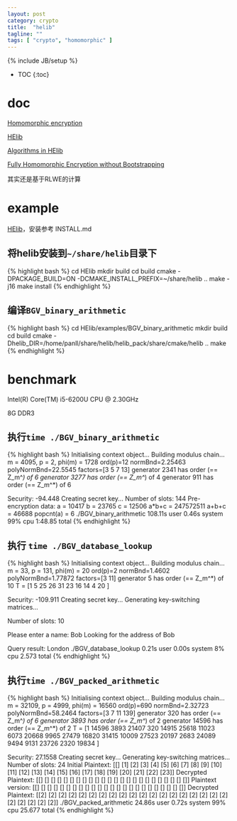 ```yaml
---
layout: post
category: crypto
title:  "helib"
tagline: ""
tags: [ "crypto", "homomorphic" ] 
---
```

{% include JB/setup %}

* TOC
{:toc}

# doc

[Homomorphic encryption](https://en.wikipedia.org/wiki/Homomorphic_encryption)

[HElib](https://github.com/homenc/HElib)

[Algorithms in HElib](https://eprint.iacr.org/2014/106)

[Fully Homomorphic Encryption without Bootstrapping](https://eprint.iacr.org/2011/277.pdf)

其实还是基于RLWE的计算

#  example 

[HElib](https://github.com/homenc/HElib)，安装参考 INSTALL.md

## 将helib安装到``~/share/helib``目录下

{% highlight bash %}
cd HElib
mkdir build
cd build
cmake -DPACKAGE_BUILD=ON -DCMAKE_INSTALL_PREFIX=~/share/helib ..
make -j16
make install
{% endhighlight %}

## 编译``BGV_binary_arithmetic``

{% highlight bash %}
cd HElib/examples/BGV_binary_arithmetic
mkdir build
cd build
cmake -Dhelib_DIR=/home/panll/share/helib/helib_pack/share/cmake/helib ..
make
{% endhighlight %}

# benchmark

Intel(R) Core(TM) i5-6200U CPU @ 2.30GHz

8G DDR3

## 执行``time ./BGV_binary_arithmetic``

{% highlight bash %}
Initialising context object...
Building modulus chain...
m = 4095, p = 2, phi(m) = 1728
ord(p)=12
normBnd=2.25463
polyNormBnd=22.5545
factors=[3 5 7 13]
generator 2341 has order (== Z_m^*) of 6
generator 3277 has order (== Z_m^*) of 4
generator 911 has order (== Z_m^*) of 6

Security: -94.448
Creating secret key...
Number of slots: 144
Pre-encryption data:
a = 10417
b = 23765
c = 12506
a*b+c = 247572511
a+b+c = 46688
popcnt(a) = 6
./BGV_binary_arithmetic  108.11s user 0.46s system 99% cpu 1:48.85 total
{% endhighlight %}

## 执行 `time ./BGV_database_lookup`

{% highlight bash %}
Initialising context object...
Building modulus chain...
m = 33, p = 131, phi(m) = 20
ord(p)=2
normBnd=1.4602
polyNormBnd=1.77872
factors=[3 11]
generator 5 has order (== Z_m^*) of 10
T = [1 5 25 26 31 23 16 14 4 20 ]

Security: -109.911
Creating secret key...
Generating key-switching matrices...

Number of slots: 10

Please enter a name: Bob
Looking for the address of Bob

Query result: London
./BGV_database_lookup  0.21s user 0.00s system 8% cpu 2.573 total
{% endhighlight %}

## 执行``time ./BGV_packed_arithmetic``

{% highlight bash %}
Initialising context object...
Building modulus chain...
m = 32109, p = 4999, phi(m) = 16560
ord(p)=690
normBnd=2.32723
polyNormBnd=58.2464
factors=[3 7 11 139]
generator 320 has order (== Z_m^*) of 6
generator 3893 has order (== Z_m^*) of 2
generator 14596 has order (== Z_m^*) of 2
T = [1 14596 3893 21407 320 14915 25618 11023 6073 20668 9965 27479 16820 31415 10009 27523 20197 2683 24089 9494 9131 23726 2320 19834 ]

Security: 27.1558
Creating secret key...
Generating key-switching matrices...
Number of slots: 24
Initial Plaintext: [[] [1] [2] [3] [4] [5] [6] [7] [8] [9] [10] [11] [12] [13] [14] [15] [16] [17] [18] [19] [20] [21] [22] [23]]
Decrypted Plaintext: [[] [] [] [] [] [] [] [] [] [] [] [] [] [] [] [] [] [] [] [] [] [] [] []]
Plaintext version: [[] [] [] [] [] [] [] [] [] [] [] [] [] [] [] [] [] [] [] [] [] [] [] []]
Decrypted Plaintext: [[2] [2] [2] [2] [2] [2] [2] [2] [2] [2] [2] [2] [2] [2] [2] [2] [2] [2] [2] [2] [2] [2] [2] [2]]
./BGV_packed_arithmetic  24.86s user 0.72s system 99% cpu 25.677 total
{% endhighlight %}
